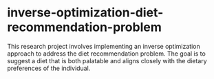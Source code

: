# inverse-optimization-diet-recommendation-problem
This research project involves implementing an inverse optimization approach to address the diet recommendation problem. The goal is to suggest a diet that is both palatable and aligns closely with the dietary preferences of the individual.
